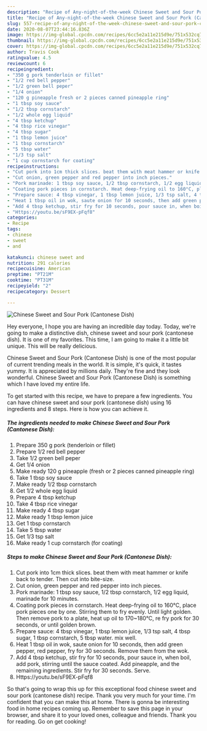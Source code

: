 ```yaml
---
description: "Recipe of Any-night-of-the-week Chinese Sweet and Sour Pork (Cantonese Dish)"
title: "Recipe of Any-night-of-the-week Chinese Sweet and Sour Pork (Cantonese Dish)"
slug: 557-recipe-of-any-night-of-the-week-chinese-sweet-and-sour-pork-cantonese-dish
date: 2020-08-07T23:44:16.836Z
image: https://img-global.cpcdn.com/recipes/6cc5e2a11e215d9e/751x532cq70/chinese-sweet-and-sour-pork-cantonese-dish-recipe-main-photo.jpg
thumbnail: https://img-global.cpcdn.com/recipes/6cc5e2a11e215d9e/751x532cq70/chinese-sweet-and-sour-pork-cantonese-dish-recipe-main-photo.jpg
cover: https://img-global.cpcdn.com/recipes/6cc5e2a11e215d9e/751x532cq70/chinese-sweet-and-sour-pork-cantonese-dish-recipe-main-photo.jpg
author: Travis Cook
ratingvalue: 4.5
reviewcount: 6
recipeingredient:
- "350 g pork tenderloin or fillet"
- "1/2 red bell pepper"
- "1/2 green bell peper"
- "1/4 onion"
- "120 g pineapple fresh or 2 pieces canned pineapple ring"
- "1 tbsp soy sauce"
- "1/2 tbsp cornstarch"
- "1/2 whole egg liquid"
- "4 tbsp ketchup"
- "4 tbsp rice vinegar"
- "4 tbsp sugar"
- "1 tbsp lemon juice"
- "1 tbsp cornstarch"
- "5 tbsp water"
- "1/3 tsp salt"
- "1 cup cornstarch for coating"
recipeinstructions:
- "Cut pork into 1cm thick slices. beat them with meat hammer or knife back to tender. Then cut into bite-size."
- "Cut onion, green pepper and red pepper into inch pieces."
- "Pork marinade: 1 tbsp soy sauce, 1/2 tbsp cornstarch, 1/2 egg liquid, marinade for 10 minutes."
- "Coating pork pieces in cornstarch. Heat deep-frying oil to 160°C, place pork pieces one by one. Stirring them to fry evenly. Until light golden. Then remove pork to a plate, heat up oil to 170~180°C, re fry pork for 30 seconds, or until golden brown."
- "Prepare sauce: 4 tbsp vinegar, 1 tbsp lemon juice, 1/3 tsp salt, 4 tbsp sugar, 1 tbsp cornstarch, 5 tbsp water. mix well."
- "Heat 1 tbsp oil in wok, saute onion for 10 seconds, then add green pepper, red pepper, fry for 30 seconds. Remove them from the wok."
- "Add 4 tbsp ketchup, stir fry for 10 seconds, pour sauce in, when boil, add pork, stirring until the sauce coated. Add pineapple, and the remaining ingredients. Stir fry for 30 seconds. Serve."
- "Https://youtu.be/sF9EX-pFqf8"
categories:
- Recipe
tags:
- chinese
- sweet
- and

katakunci: chinese sweet and 
nutrition: 291 calories
recipecuisine: American
preptime: "PT21M"
cooktime: "PT31M"
recipeyield: "2"
recipecategory: Dessert

---
```



![Chinese Sweet and Sour Pork (Cantonese Dish)](https://img-global.cpcdn.com/recipes/6cc5e2a11e215d9e/751x532cq70/chinese-sweet-and-sour-pork-cantonese-dish-recipe-main-photo.jpg)

Hey everyone, I hope you are having an incredible day today. Today, we're going to make a distinctive dish, chinese sweet and sour pork (cantonese dish). It is one of my favorites. This time, I am going to make it a little bit unique. This will be really delicious.



Chinese Sweet and Sour Pork (Cantonese Dish) is one of the most popular of current trending meals in the world. It is simple, it's quick, it tastes yummy. It is appreciated by millions daily. They're fine and they look wonderful. Chinese Sweet and Sour Pork (Cantonese Dish) is something which I have loved my entire life.


To get started with this recipe, we have to prepare a few ingredients. You can have chinese sweet and sour pork (cantonese dish) using 16 ingredients and 8 steps. Here is how you can achieve it.

<!--inarticleads1-->

##### The ingredients needed to make Chinese Sweet and Sour Pork (Cantonese Dish):

1. Prepare 350 g pork (tenderloin or fillet)
1. Prepare 1/2 red bell pepper
1. Take 1/2 green bell peper
1. Get 1/4 onion
1. Make ready 120 g pineapple (fresh or 2 pieces canned pineapple ring)
1. Take 1 tbsp soy sauce
1. Make ready 1/2 tbsp cornstarch
1. Get 1/2 whole egg liquid
1. Prepare 4 tbsp ketchup
1. Take 4 tbsp rice vinegar
1. Make ready 4 tbsp sugar
1. Make ready 1 tbsp lemon juice
1. Get 1 tbsp cornstarch
1. Take 5 tbsp water
1. Get 1/3 tsp salt
1. Make ready 1 cup cornstarch (for coating)




<!--inarticleads2-->

##### Steps to make Chinese Sweet and Sour Pork (Cantonese Dish):

1. Cut pork into 1cm thick slices. beat them with meat hammer or knife back to tender. Then cut into bite-size.
1. Cut onion, green pepper and red pepper into inch pieces.
1. Pork marinade: 1 tbsp soy sauce, 1/2 tbsp cornstarch, 1/2 egg liquid, marinade for 10 minutes.
1. Coating pork pieces in cornstarch. Heat deep-frying oil to 160°C, place pork pieces one by one. Stirring them to fry evenly. Until light golden. Then remove pork to a plate, heat up oil to 170~180°C, re fry pork for 30 seconds, or until golden brown.
1. Prepare sauce: 4 tbsp vinegar, 1 tbsp lemon juice, 1/3 tsp salt, 4 tbsp sugar, 1 tbsp cornstarch, 5 tbsp water. mix well.
1. Heat 1 tbsp oil in wok, saute onion for 10 seconds, then add green pepper, red pepper, fry for 30 seconds. Remove them from the wok.
1. Add 4 tbsp ketchup, stir fry for 10 seconds, pour sauce in, when boil, add pork, stirring until the sauce coated. Add pineapple, and the remaining ingredients. Stir fry for 30 seconds. Serve.
1. Https://youtu.be/sF9EX-pFqf8




So that's going to wrap this up for this exceptional food chinese sweet and sour pork (cantonese dish) recipe. Thank you very much for your time. I'm confident that you can make this at home. There is gonna be interesting food in home recipes coming up. Remember to save this page in your browser, and share it to your loved ones, colleague and friends. Thank you for reading. Go on get cooking!
